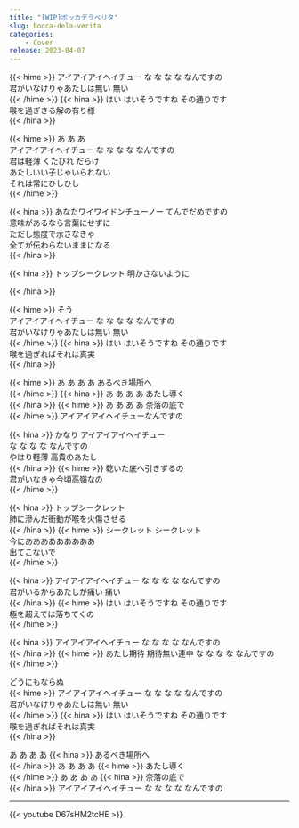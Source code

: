 ```yaml
---
title: "[WIP]ボッカデラベリタ"
slug: bocca-dela-verita
categories:
    - Cover
release: 2023-04-07
---
```


{{< hime >}}
アイアイアイヘイチュー な な な な なんですの  
君がいなけりゃあたしは無い 無い  
{{< /hime >}}
{{< hina >}}
はい はいそうですね その通りです  
喉を過ぎさる解の有り様  
{{< /hina >}}

{{< hime >}}
あ あ あ  
アイアイアイヘイチュー な な な な なんですの  
君は軽薄 くたびれ だらけ  
あたしいい子じゃいられない  
それは常にひしひし  
{{< /hime >}}

{{< hina >}}
あなたワイワイドンチューノー てんでだめですの  
意味があるなら言葉にせずに  
ただし態度で示さなきゃ  
全てが伝わらないままになる  
{{< /hina >}}

{{< hina >}}
トップシークレット 明かさないように  

{{< /hina >}}

{{< hime >}}
そう  
アイアイアイヘイチュー な な な な なんですの  
君がいなけりゃあたしは無い 無い  
{{< /hime >}}
{{< hina >}}
はい はいそうですね その通りです  
喉を過ぎればそれは真実  
{{< /hina >}}

{{< hime >}}
あ あ あ あ あるべき場所へ  
{{< /hime >}}
{{< hina >}}
あ あ あ あ あたし導く  
{{< /hina >}}
{{< hime >}}
あ あ あ あ 奈落の底で  
{{< /hime >}}
アイアイアイヘイチューなんですの  

{{< hina >}}
かなり アイアイアイヘイチュー  
な な な な なんですの  
やはり軽薄 高貴のあたし  
{{< /hina >}}
{{< hime >}}
乾いた底へ引きずるの  
君がいなきゃ今頃高嶺なの  
{{< /hime >}}

{{< hina >}}
トップシークレット  
肺に滲んだ衝動が喉を火傷させる  
{{< /hina >}}
{{< hime >}}
シークレット シークレット  
今にあああああああああ  
出てこないで  
{{< /hime >}}

{{< hina >}}
アイアイアイヘイチュー な な な な なんですの  
君がいるからあたしが痛い 痛い  
{{< /hina >}}
{{< hime >}}
はい はいそうですね その通りです  
極を超えては落ちてくの  
{{< /hime >}}

{{< hina >}}
アイアイアイヘイチュー な な な な なんですの  
{{< /hina >}}
{{< hime >}}
あたし期待 期待無い連中 な な な な なんですの  
{{< /hime >}}

どうにもならぬ  
{{< hime >}}
アイアイアイヘイチュー な な な な なんですの  
君がいなけりゃあたしは無い 無い  
{{< /hime >}}
{{< hina >}}
はい はいそうですね その通りです  
喉を過ぎればそれは真実  
{{< /hina >}}

あ あ あ あ 
{{< hina >}}
あるべき場所へ  
{{< /hina >}}
あ あ あ あ 
{{< hime >}}
あたし導く  
{{< /hime >}}
あ あ あ あ 
{{< hina >}}
奈落の底で  
{{< /hina >}}
アイアイアイヘイチュー な な な な なんですの  

---

{{< youtube D67sHM2tcHE >}}